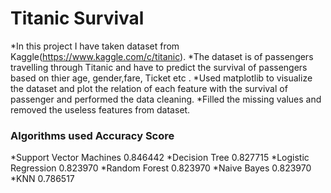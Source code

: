 # Titanic Survival
*In this project I have taken dataset from Kaggle(https://www.kaggle.com/c/titanic).
*The dataset is of passengers travelling through Titanic and have to predict the survival of passengers based on thier age, gender,fare, Ticket etc .
*Used matplotlib to visualize the dataset and plot the relation of each feature with the survival of passenger and performed the data cleaning.
*Filled the missing values and removed the useless features from dataset.
### Algorithms used	        Accuracy Score
*Support Vector Machines   	0.846442
*Decision Tree             	0.827715
*Logistic Regression       	0.823970
*Random Forest	            0.823970
*Naive Bayes	              0.823970
*KNN	                      0.786517
